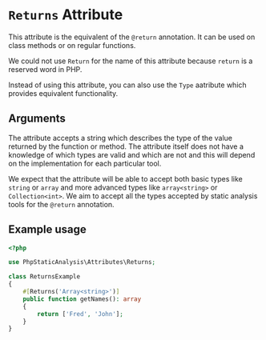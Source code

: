 # `Returns` Attribute

This attribute is the equivalent of the `@return` annotation. It can be used on class methods or on regular functions.

We could not use `Return` for the name of this attribute because `return` is a reserved word in PHP.

Instead of using this attribute, you can also use the `Type` aatribute which provides equivalent functionality.

## Arguments

The attribute accepts a string which describes the type of the value returned by the function or method. The attribute itself does not have a knowledge of which types are valid and which are not and this will depend on the implementation for each particular tool.

We expect that the attribute will be able to accept both basic types like `string` or `array` and more advanced types like `array<string>` or `Collection<int>`. We aim to accept all the types accepted by static analysis tools for the `@return` annotation.

## Example usage

```php
<?php

use PhpStaticAnalysis\Attributes\Returns;

class ReturnsExample
{
    #[Returns('Array<string>')]
    public function getNames(): array
    {
        return ['Fred', 'John'];
    }    
}
```
